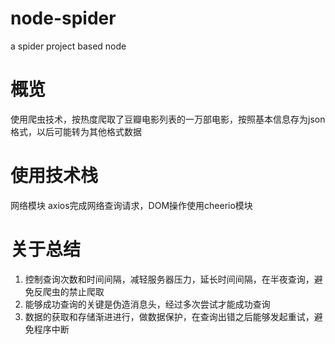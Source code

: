 # node-spider
a spider project based node

# 概览
使用爬虫技术，按热度爬取了豆瓣电影列表的一万部电影，按照基本信息存为json格式，以后可能转为其他格式数据
# 使用技术栈
网络模块 axios完成网络查询请求，DOM操作使用cheerio模块

# 关于总结
1. 控制查询次数和时间间隔，减轻服务器压力，延长时间间隔，在半夜查询，避免反爬虫的禁止爬取
2. 能够成功查询的关键是伪造消息头，经过多次尝试才能成功查询
3. 数据的获取和存储渐进进行，做数据保护，在查询出错之后能够发起重试，避免程序中断